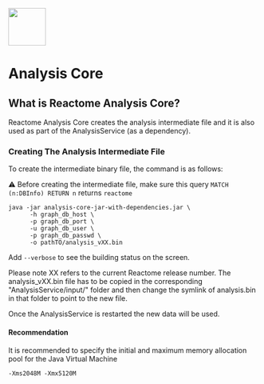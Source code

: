 [<img src=https://user-images.githubusercontent.com/6883670/31999264-976dfb86-b98a-11e7-9432-0316345a72ea.png height=75 />](https://reactome.org)

# Analysis Core

## What is Reactome Analysis Core?
Reactome Analysis Core creates the analysis intermediate file and it is also used as part of the AnalysisService (as a dependency).

### Creating The Analysis Intermediate File

To create the intermediate binary file, the command is as follows:

:warning:
Before creating the intermediate file, make sure this query ```MATCH (n:DBInfo) RETURN n``` returns ```reactome```

```console
java -jar analysis-core-jar-with-dependencies.jar \
      -h graph_db_host \
      -p graph_db_port \
      -u graph_db_user \
      -p graph_db_passwd \
      -o pathTO/analysis_vXX.bin
```

Add ```--verbose``` to see the building status on the screen.

Please note XX refers to the current Reactome release number. The analysis_vXX.bin file has to be copied in the 
corresponding "AnalysisService/input/" folder and then change the symlink of analysis.bin in that folder to point
to the new file.

Once the AnalysisService is restarted the new data will be used.

#### Recommendation
It is recommended to specify the initial and maximum memory allocation pool for the Java Virtual Machine

```console
-Xms2048M -Xmx5120M
```